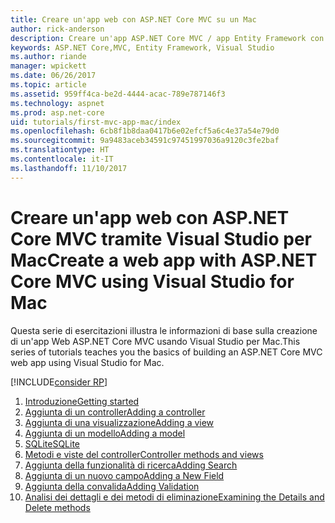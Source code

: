 ```yaml
---
title: Creare un'app web con ASP.NET Core MVC su un Mac
author: rick-anderson
description: Creare un'app ASP.NET Core MVC / app Entity Framework con Visual Studio per Mac
keywords: ASP.NET Core,MVC, Entity Framework, Visual Studio
ms.author: riande
manager: wpickett
ms.date: 06/26/2017
ms.topic: article
ms.assetid: 959ff4ca-be2d-4444-acac-789e787146f3
ms.technology: aspnet
ms.prod: asp.net-core
uid: tutorials/first-mvc-app-mac/index
ms.openlocfilehash: 6cb8f1b8daa0417b6e02efcf5a6c4e37a54e79d0
ms.sourcegitcommit: 9a9483aceb34591c97451997036a9120c3fe2baf
ms.translationtype: HT
ms.contentlocale: it-IT
ms.lasthandoff: 11/10/2017
---
```

# <a name="create-a-web-app-with-aspnet-core-mvc-using-visual-studio-for-mac"></a><span data-ttu-id="62d6a-104">Creare un'app web con ASP.NET Core MVC tramite Visual Studio per Mac</span><span class="sxs-lookup"><span data-stu-id="62d6a-104">Create a web app with ASP.NET Core MVC using Visual Studio for Mac</span></span>

<span data-ttu-id="62d6a-105">Questa serie di esercitazioni illustra le informazioni di base sulla creazione di un'app Web ASP.NET Core MVC usando Visual Studio per Mac.</span><span class="sxs-lookup"><span data-stu-id="62d6a-105">This series of tutorials teaches you the basics of building an ASP.NET Core MVC web app using Visual Studio for Mac.</span></span> 

[!INCLUDE[consider RP](../../includes/razor.md)]

1. [<span data-ttu-id="62d6a-106">Introduzione</span><span class="sxs-lookup"><span data-stu-id="62d6a-106">Getting started</span></span>](start-mvc.md)
1. [<span data-ttu-id="62d6a-107">Aggiunta di un controller</span><span class="sxs-lookup"><span data-stu-id="62d6a-107">Adding a controller</span></span>](adding-controller.md)
1. [<span data-ttu-id="62d6a-108">Aggiunta di una visualizzazione</span><span class="sxs-lookup"><span data-stu-id="62d6a-108">Adding a view</span></span>](adding-view.md)
1. [<span data-ttu-id="62d6a-109">Aggiunta di un modello</span><span class="sxs-lookup"><span data-stu-id="62d6a-109">Adding a model</span></span>](adding-model.md)
1. [<span data-ttu-id="62d6a-110">SQLite</span><span class="sxs-lookup"><span data-stu-id="62d6a-110">SQLite</span></span>](working-with-sql.md)
1. [<span data-ttu-id="62d6a-111">Metodi e viste del controller</span><span class="sxs-lookup"><span data-stu-id="62d6a-111">Controller methods and views</span></span>](controller-methods-views.md)
1. [<span data-ttu-id="62d6a-112">Aggiunta della funzionalità di ricerca</span><span class="sxs-lookup"><span data-stu-id="62d6a-112">Adding Search</span></span>](search.md)
1. [<span data-ttu-id="62d6a-113">Aggiunta di un nuovo campo</span><span class="sxs-lookup"><span data-stu-id="62d6a-113">Adding a New Field</span></span>](new-field.md)
1. [<span data-ttu-id="62d6a-114">Aggiunta della convalida</span><span class="sxs-lookup"><span data-stu-id="62d6a-114">Adding Validation</span></span>](validation.md)
1. [<span data-ttu-id="62d6a-115">Analisi dei dettagli e dei metodi di eliminazione</span><span class="sxs-lookup"><span data-stu-id="62d6a-115">Examining the Details and Delete methods</span></span>](xref:tutorials/first-mvc-app/details)
